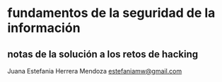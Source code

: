 # fundamentos de la seguridad de la información 
## notas de la solución a los retos de hacking
Juana Estefania Herrera Mendoza
estefaniamw@gmail.com

